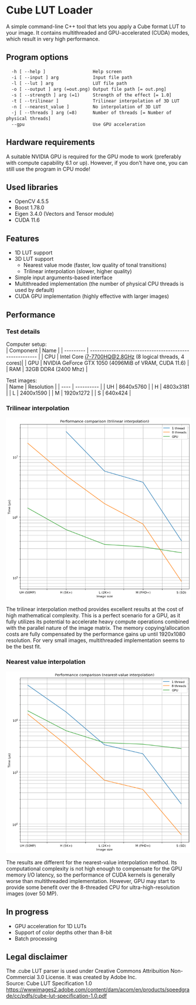# Cube LUT Loader
A simple command-line C++ tool that lets you apply a Cube format LUT to your image.
It contains multithreaded and GPU-accelerated (CUDA) modes, which result in very high performance.

## Program options
```
  -h [ --help ]                  Help screen
  -i [ --input ] arg             Input file path
  -l [ --lut ] arg               LUT file path
  -o [ --output ] arg (=out.png) Output file path [= out.png]
  -s [ --strength ] arg (=1)     Strength of the effect [= 1.0]
  -t [ --trilinear ]             Trilinear interpolation of 3D LUT
  -n [ --nearest_value ]         No interpolation of 3D LUT
  -j [ --threads ] arg (=8)      Number of threads [= Number of physical threads]
  --gpu                          Use GPU acceleration
```

## Hardware requirements
A suitable NVIDIA GPU is required for the GPU mode to work (preferably with compute capability 6.1 or up).
However, if you don't have one, you can still use the program in CPU mode!

## Used libraries
- OpenCV 4.5.5
- Boost 1.78.0
- Eigen 3.4.0 (Vectors and Tensor module)
- CUDA 11.6

## Features
- 1D LUT support
- 3D LUT support
    - Nearest value mode (faster, low quality of tonal transitions)
    - Trilinear interpolation (slower, higher quality)
- Simple input arguments-based interface
- Multithreaded implementation (the number of physical CPU threads is used by default)
- CUDA GPU implementation (highly effective with larger images)

## Performance
### Test details
Computer setup:  
| Component | Name                                                    |
| --------- | ------------------------------------------------------- |
| CPU       | Intel Core i7-7700HQ@2.8GHz (8 logical threads, 4 cores)|
| GPU       | NVIDIA GeForce GTX 1050 (4096MiB of VRAM, CUDA 11.6)    |
| RAM       | 32GB DDR4 (2400 Mhz)                                    |

Test images:  
| Name | Resolution |
| ---- | ---------- |
| UH   | 8640x5760  |
| H    | 4803x3181  |
| L    | 2400x1590  |
| M    | 1920x1272  |
| S    | 640x424    |

### Trilinear interpolation
![Trilinear interpolation graph](docs/performance/img/tri_interp.png "Trilinear interpolation graph")  

The trilinear interpolation method provides excellent results at the cost of high mathematical complexity.
This is a perfect scenario for a GPU, as it fully utilizes its potential to accelerate heavy compute operations combined with the parallel nature of the image matrix.
The memory copying/allocation costs are fully compensated by the performance gains up until 1920x1080 resolution. For very small images, multithreaded implementation
seems to be the best fit.  
### Nearest value interpolation
![Nearest-value interpolation graph](docs/performance/img/nv_interp.png "Nearest-value interpolation graph")  

The results are different for the nearest-value interpolation method. Its computational complexity is not high enough to compensate for the GPU memory I/O latency, so the performance of CUDA kernels is generally worse than multithreaded implementation. However, GPU may start to provide some benefit over the 8-threaded CPU for ultra-high-resolution images (over 50 MP).

## In progress
- GPU acceleration for 1D LUTs
- Support of color depths other than 8-bit
- Batch processing

## Legal disclaimer
The .cube LUT parser is used under Creative Commons Attribuition Non-Commercial 3.0 License.
It was created by Adobe Inc.  
Source: Cube LUT Specification 1.0  
https://wwwimages2.adobe.com/content/dam/acom/en/products/speedgrade/cc/pdfs/cube-lut-specification-1.0.pdf

